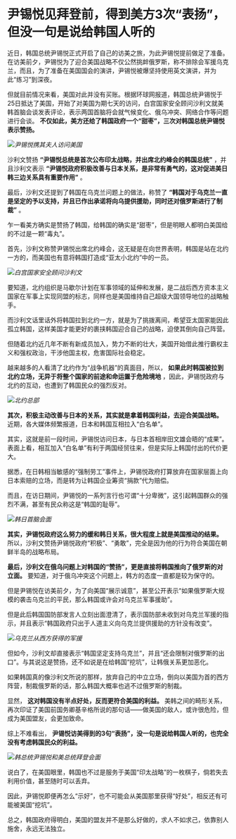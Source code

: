 # 尹锡悦见拜登前，得到美方3次“表扬”，但没一句是说给韩国人听的

近日，韩国总统尹锡悦正式开启了自己的访美之旅，为此尹锡悦提前做足了准备。在访美前夕，尹锡悦为了迎合美国战略不仅公然挑衅俄罗斯，称不排除会军援乌克兰，而且，为了准备在美国国会的演讲，尹锡悦被爆坚持使用英文演讲，并为此“练习”到深夜。

但就目前情况来看，美国对此并没有买账。根据环球网报道，韩国总统尹锡悦于25日抵达了美国，开始了对美国为期七天的访问，白宫国家安全顾问沙利文就美韩首脑会谈发表评论，表示两国首脑将会就气候变化、俄乌冲突、网络合作等问题进行会谈。
**不仅如此，美方还给了韩国政府一个“甜枣”，三次对韩国总统尹锡悦表示赞扬。**

![](https://inews.gtimg.com/news_bt/OWPVS1LpZ43dIlxT4FZ5-BeDymRu4xmTfDuphcZPQXxwsAA/1000)_尹锡悦携其夫人访问美国_

沙利文赞扬 **“尹锡悦总统是首次公布印太战略，并出席北约峰会的韩国总统”** ，并且沙利文表示
**“尹锡悦政府积极改善与日本关系，是非常有勇气的，这对促进美日韩三边关系具有重要作用”** 。

最后，沙利文还提到了韩国在乌克兰问题上的做法，称赞了 **“韩国对于乌克兰一直是坚定的予以支持，并且已作出承诺将向乌提供援助，同时还对俄罗斯进行了制裁”**
。

乍一看美方确实是赞扬了韩国，给韩国的确实是“甜枣”，但是明眼人都明白美国给的不过是一颗“毒丸”。

首先，沙利文称赞尹锡悦出席北约峰会，这无疑是在向世界表明，韩国是站在北约一方的，而美国也有意将韩国打造成“亚太小北约”中的一员。

![](https://inews.gtimg.com/news_bt/OEVpsEHorsY2xLuo-ybI6BNJdlN57gHBpfuJ7QWhs3Y9cAA/1000)_白宫国家安全顾问沙利文_

要知道，北约组织是马歇尔计划在军事领域的延伸和发展，是二战后西方资本主义国家在军事上实现同盟的标志，同样也是美国维持自己超级大国领导地位的战略触手。

而沙利文话里话外将韩国拉到北约一方，就是为了挑拨离间，希望亚太国家能因此孤立韩国，这样美国才能更好的裹挟韩国迎合自己的战略，迫使其倒向自己阵营。

但随着北约近几年不断有新成员加入，势力不断的壮大，美国开始借此推行霸权主义和强权政治，干涉他国主权，危害国际社会稳定。

越来越多的人看清了北约作为“战争机器”的真面目，所以， **如果此时韩国被拉到北约立场，无异于将整个国家的前途和命运置于危险境地**
，因此，尹锡悦政府与北约的互动，也遭到了韩国民众的强烈反对。

![](https://inews.gtimg.com/news_bt/OxlaaAuiyN3vezXZ5rwTIx4Q1v0EZbGH0KsIMmKC5MhVMAA/1000)_北约总部_

**其次，积极主动改善与日本的关系，其实就是拿着韩国利益，去迎合美国战略。** 近期，各大媒体频繁报道，日本和韩国互相拉入“白名单”。

其实，这就是前一段时间，尹锡悦访问日本，与日本首相岸田文雄会晤的“成果”。表面上看，相互加入“白名单”有利于两国经贸往来，但是实际上韩国付出的代价更大。

据悉，在日韩相当敏感的“强制劳工”事件上，尹锡悦政府打算放弃在国家层面上向日本索赔的立场，而是转为让韩国企业筹资“捐款”代为赔偿。

而且，在访日期间，尹锡悦的一系列言行也可谓“十分卑微”，这引起韩国群众的强烈不满，甚至有民众称这是“韩国的耻辱”。

![](https://inews.gtimg.com/news_bt/O0T1CtFS0m-2j5WBazHCNfAVQwcEYdQMXdErFT9UB3MP8AA/1000)_韩日首脑会面_

**其实，尹锡悦政府这么努力的缓和韩日关系，很大程度上就是美国推动的结果。**
所以，沙利文赞扬尹锡悦政府“积极”、“勇敢”，完全是因为他的行为符合美国在朝鲜半岛的战略布局。

**最后，沙利文在俄乌问题上对韩国的“赞扬”，更是直接将韩国推向了俄罗斯的对立面。** 要知道，对于俄乌冲突这个问题上，韩方的态度一直都是较为保守的。

但是尹锡悦在访美前夕，为了向美国“展示诚意”，甚至公开表示“如果俄罗斯大规模的袭击乌克兰的平民，那么韩国或许会对乌克兰军事援助”。

但是此后韩国国防部发言人立刻出面澄清了，表示国防部未收到对乌克兰军援的指示，并且表示“韩国政府只出于人道主义向乌克兰提供援助的方针没有改变”。

![](https://inews.gtimg.com/news_bt/OYbwtRYt8ivWhcFo15Q0EgJPM-RMleZPWOx6YTNapiWU4AA/1000)_乌克兰从西方获得的军援_

但如今，沙利文却直接表示“韩国坚定支持乌克兰”，并且“还会限制对俄罗斯的出口”。与其说这是赞扬，还不如说是在给韩国“挖坑”，让韩俄关系更加恶化。

如果韩国真的像沙利文所说的那样，放弃自己的中立立场，倒向以美国为首的西方阵营，制裁俄罗斯的话，那么韩国大概率也逃不过俄罗斯的制裁。

显然， **这对韩国没有半点好处，反而更符合美国的利益。**
美韩之间的畸形关系，再次印证了美国前国务卿基辛格所说的那句话——做美国的敌人，或许很危险，但成为美国盟友，会更加致命。

综上不难看出， **尹锡悦访美得到的3句“表扬”，没一句是说给韩国人听的，也完全没有考虑韩国民众的利益。**

![](https://inews.gtimg.com/news_bt/O5R1KyjvJuGZK1QOCyFz_k0P8UjeYOEvkYu3AhSVvbBKoAA/1000)_韩总统尹锡悦和美总统拜登会面_

说白了，在美国眼里，韩国也不过是服务于美国“印太战略”的一枚棋子，倘若失去利用价值，甚至随时可以丢弃。

因此，尹锡悦即便再怎么“示好”，也不可能会从美国那里获得“好处”，相反还有可能被美国“挖坑”。

总之，韩国政府得明白，美国的盟友并不是那么好做的，求人不如求己，依靠别人施舍，永远无法独立。

